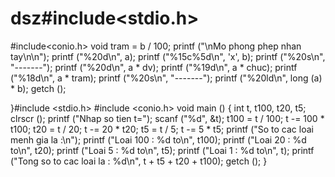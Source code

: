 # dsz#include<stdio.h>
#include<conio.h>
void
  tram = b / 100;
  printf ("\nMo phong phep nhan tay\n\n");
  printf ("%20d\n", a);
  printf ("%15c%5d\n", 'x', b);
  printf ("%20s\n", "-------");
  printf ("%20d\n", a * dv);
  printf ("%19d\n", a * chuc);
  printf ("%18d\n", a * tram);
  printf ("%20s\n", "-------");
  printf ("%20ld\n", long (a) * b);
  getch ();

}#include <stdio.h>
#include <conio.h>
void
main ()
{
  int t, t100, t20, t5;
  clrscr ();
  printf ("Nhap so tien t=");
  scanf ("%d", &t);
  t100 = t / 100;
  t -= 100 * t100;
  t20 = t / 20;
  t -= 20 * t20;
  t5 = t / 5;
  t -= 5 * t5;
  printf ("So to cac loai menh gia la :\n");
  printf ("Loai 100 : %d to\n", t100);
  printf ("Loai 20 : %d to\n", t20);
  printf ("Loai 5 : %d to\n", t5);
  printf ("Loai 1 : %d to\n", t);
  printf ("Tong so to cac loai la : %d\n", t + t5 + t20 + t100);
  getch ();
}

